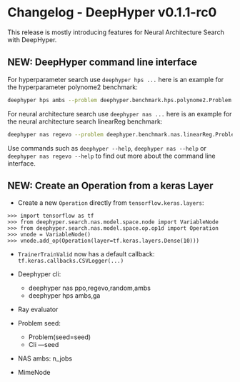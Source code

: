# Changelog - DeepHyper v0.1.1-rc0

This release is mostly introducing features for Neural Architecture Search with DeepHyper.

## NEW: DeepHyper command line interface

For hyperparameter search use `deephyper hps ...` here is an example for the
hyperparameter polynome2 benchmark:

```bash
deephyper hps ambs --problem deephyper.benchmark.hps.polynome2.Problem --run deephyper.benchmark.hps.polynome2.run
```

For neural architecture search use `deephyper nas ...` here is an example for the
neural architecture search linearReg benchmark:

```bash
deephyper nas regevo --problem deephyper.benchmark.nas.linearReg.Problem
```

Use commands such as `deephyper --help`, `deephyper nas --help` or `deephyper nas regevo --help` to find out more about the command line interface.

## NEW: Create an Operation from a keras Layer

* Create a new `Operation` directly from `tensorflow.keras.layers`:

```
>>> import tensorflow as tf
>>> from deephyper.search.nas.model.space.node import VariableNode
>>> from deephyper.search.nas.model.space.op.op1d import Operation
>>> vnode = VariableNode()
>>> vnode.add_op(Operation(layer=tf.keras.layers.Dense(10)))
```

* `TrainerTrainValid` now has a default callback: `tf.keras.callbacks.CSVLogger(...)`

* Deephyper cli:
    * deephyper nas ppo,regevo,random,ambs
    * deephyper hps ambs,ga
* Ray evaluator
* Problem seed:
    * Problem(seed=seed)
    * Cli —seed
* NAS ambs: n_jobs
* MimeNode
